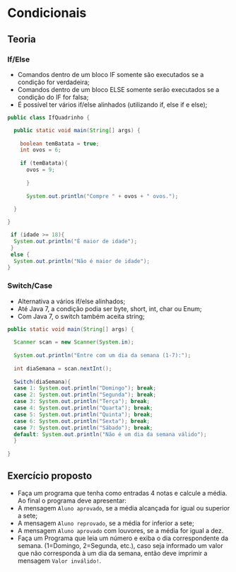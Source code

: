 # Condicionais
## Teoria
### If/Else
- Comandos dentro de um bloco IF somente são executados se a condição for verdadeira;
- Comandos dentro de um bloco ELSE somente serão executados se a condição do IF for falsa;
- É possível ter vários if/else alinhados (utilizando if, else if e else);
```java
public class IfQuadrinho {

  public static void main(String[] args) {
  
    boolean temBatata = true;
    int ovos = 6;
    
    if (temBatata){
      ovos = 9;
      
      }
      
      System.out.println("Compre " + ovos + " ovos.");
  
  }

}
```
```java
 if (idade >= 18){
  System.out.println("É maior de idade");
 }
 else {
  System.out.println("Não é maior de idade");
}
```
### Switch/Case
- Alternativa a vários if/else alinhados;
- Até Java 7, a condição podia ser byte, short, int, char ou Enum;
- Com Java 7, o switch também aceita string;
```java
public static void main(String[] args) {
  
  Scanner scan = new Scanner(System.in);
  
  System.out.println("Entre com um dia da semana (1-7):");
  
  int diaSemana = scan.nextInt();
  
  Switch(diaSemana){
  case 1: System.out.println("Domingo"); break;
  case 2: System.out.println("Segunda"); break;
  case 3: System.out.println("Terça"); break;
  case 4: System.out.println("Quarta"); break;
  case 5: System.out.println("Quinta"); break;
  case 6: System.out.println("Sexta"); break;
  case 7: System.out.println("Sábado"); break;
  default: System.out.println("Não é um dia da semana válido");
  }
  
}
```
## Exercício proposto
- Faça um programa que tenha como entradas 4 notas e calcule a média. Ao final o programa deve apresentar:
- A mensagem ```Aluno aprovado```, se a média alcançada for igual ou superior a sete;
- A mensagem ```Aluno reprovado```, se a média for inferior a sete;
- A mensagem ```Aluno aprovado``` com louvores, se a média for igual a dez.
- Faça um Programa que leia um número e exiba o dia correspondente da semana. (1=Domingo, 2=Segunda, etc.), caso seja informado um valor que não corresponda à um dia da semana, então deve imprimir a mensagem ```Valor inválido!```.
